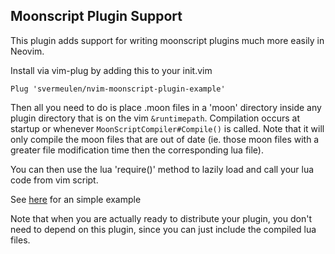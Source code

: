 
## Moonscript Plugin Support

This plugin adds support for writing moonscript plugins much more easily in Neovim.

Install via vim-plug by adding this to your init.vim

```
Plug 'svermeulen/nvim-moonscript-plugin-example'
```

Then all you need to do is place .moon files in a 'moon' directory inside any plugin directory that is on the vim `&runtimepath`.  Compilation occurs at startup or whenever `MoonScriptCompiler#Compile()` is called.  Note that it will only compile the moon files that are out of date (ie. those moon files with a greater file modification time then the corresponding lua file).

You can then use the lua 'require()' method to lazily load and call your lua code from vim script.

See [here](https://github.com/svermeulen/nvim-moonscript-plugin-example) for an simple example

Note that when you are actually ready to distribute your plugin, you don't need to depend on this plugin, since you can just include the compiled lua files.

